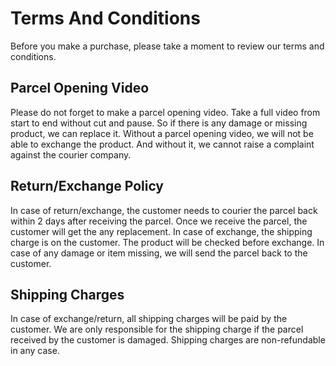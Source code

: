 # Terms And Conditions

Before you make a purchase, please take a moment to review our terms and conditions.

## Parcel Opening Video

Please do not forget to make a parcel opening video. Take a full video from start to end without cut and pause. So if there is any damage or missing product, we can replace it. Without a parcel opening video, we will not be able to exchange the product. And without it, we cannot raise a complaint against the courier company.

## Return/Exchange Policy

In case of return/exchange, the customer needs to courier the parcel back within 2 days after receiving the parcel. Once we receive the parcel, the customer will get the any replacement. In case of exchange, the shipping charge is on the customer. The product will be checked before exchange. In case of any damage or item missing, we will send the parcel back to the customer.

## Shipping Charges

In case of exchange/return, all shipping charges will be paid by the customer. We are only responsible for the shipping charge if the parcel received by the customer is damaged. Shipping charges are non-refundable in any case.